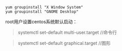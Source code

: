 ```
yum groupinstall "X Window System"
yum groupinstall "GNOME Desktop"
```
root用户设置centos系统默认启动：
> systemctl set-default multi-user.target  //命令行

> systemctl set-default graphical.target  //图形
